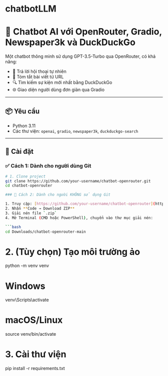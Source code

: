 # chatbotLLM
# 🤖 Chatbot AI với OpenRouter, Gradio, Newspaper3k và DuckDuckGo

Một chatbot thông minh sử dụng GPT-3.5-Turbo qua OpenRouter, có khả năng:
- 💬 Trả lời hội thoại tự nhiên
- 📰 Tóm tắt bài viết từ URL
- 🔍 Tìm kiếm sự kiện mới nhất bằng DuckDuckGo
- 🌐 Giao diện người dùng đơn giản qua Gradio

---

## 📦 Yêu cầu

- Python 3.11
- Các thư viện: `openai`, `gradio`, `newspaper3k`, `duckduckgo-search`

---

## 🔧 Cài đặt

### ✅ Cách 1: Dành cho người dùng Git

```bash
# 1. Clone project
git clone https://github.com/your-username/chatbot-openrouter.git
cd chatbot-openrouter

### 📁 Cách 2: Dành cho người KHÔNG sử dụng Git

1. Truy cập: [https://github.com/your-username/chatbot-openrouter](https://github.com/your-username/chatbot-openrouter)
2. Nhấn **Code → Download ZIP**
3. Giải nén file `.zip`
4. Mở Terminal (CMD hoặc PowerShell), chuyển vào thư mục giải nén:

```bash
cd Downloads/chatbot-openrouter-main
```

# 2. (Tùy chọn) Tạo môi trường ảo
python -m venv venv
# Windows
venv\Scripts\activate
# macOS/Linux
source venv/bin/activate

# 3. Cài thư viện
pip install -r requirements.txt

